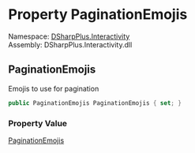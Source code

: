 # Property PaginationEmojis

Namespace: [DSharpPlus.Interactivity](DSharpPlus.Interactivity.md)  
Assembly: DSharpPlus.Interactivity.dll

## <a id="DSharpPlus_Interactivity_InteractivityConfiguration_PaginationEmojis"></a>PaginationEmojis

Emojis to use for pagination

```csharp
public PaginationEmojis PaginationEmojis { set; }
```

### Property Value

[PaginationEmojis](DSharpPlus.Interactivity.PaginationEmojis.md)

